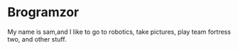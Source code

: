 Brogramzor
==========

My name is sam,and I like to go to robotics, take pictures, play team fortress two, and other stuff.
